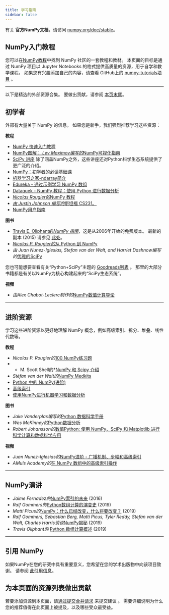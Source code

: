 ```yaml
---
title: 学习指南
sidebar: false
---
```


有关 **官方NumPy文档**，请访问 [numpy.org/doc/stable](https://numpy.org/doc/stable)。

## NumPy入门教程

您可以在[NumPy教程](https://numpy.org/numpy-tutorials)中找到 NumPy 社区的一套教程和教材。 本页面的目标是通过 NumPy 项目以 Jupyter Notebooks 的格式提供高质量的资源，用于自学和教学课程。 如果您有兴趣添加自己的内容，请查看 GitHub上的 [numpy-tutorials项目](https://github.com/numpy/numpy-tutorials) 。

***

以下是精选的外部资源合集。 要做出贡献，请参阅 [本页末尾](#add-to-this-list)。

## 初学者

外部有大量关于 NumPy 的信息。 如果您是新手，我们强烈推荐学习这些资源：

<i class="fas fa-chalkboard"></i> **教程**

* [NumPy 快速入门教程](https://numpy.org/devdocs/user/quickstart.html)
* [NumPy图解： *Lev Maximov编写的*NumPy可视化指南](https://betterprogramming.pub/3b1d4976de1d?sk=57b908a77aa44075a49293fa1631dd9b)
* [SciPy 讲座](https://scipy-lectures.org/) 除了涵盖NumPy之外，这些讲座还对Python科学生态系统提供了更广泛的介绍。
* [NumPy：初学者的必读基础课](https://numpy.org/devdocs/user/absolute_beginners.html)
* [机器学习之家-ndarray简介](https://www.machinelearningplus.com/python/numpy-tutorial-part1-array-python-examples/)
* [Edureka - 通过示例学习 NumPy 数组 ](https://www.edureka.co/blog/python-numpy-tutorial/)
* [Dataquek - NumPy 教程：使用 Python 进行数据分析](https://www.dataquest.io/blog/numpy-tutorial-python/)
* [*Nicolas Rougier的*NumPy 教程](https://github.com/rougier/numpy-tutorial)
* [*由 Justin Johnson 编写的*斯坦福 CS231。](http://cs231n.github.io/python-numpy-tutorial/)
* [NumPy用户指南](https://numpy.org/devdocs)

<i class="fas fa-book"></i> **图书**

* [Travis E. Oliphant的*NumPy 指南*](http://web.mit.edu/dvp/Public/numpybook.pdf)，这是从2006年开始的免费版本。 最新的副本 (2015) 请参见 [此处](https://www.barnesandnoble.com/w/guide-to-numpy-travis-e-oliphant-phd/1122853007)。
* [*Nicolas P. Rougier的*从 Python 到 NumPy](https://www.labri.fr/perso/nrougier/from-python-to-numpy/)
* *由 Juan Nunez-Iglesias, Stefan van der Walt, and Harriet Dashnow编写的*[优雅的SciPy](https://www.amazon.com/Elegant-SciPy-Art-Scientific-Python/dp/1491922877)

您也可能想要查看有关“Python+SciPy”主题的 [Goodreads列表](https://www.goodreads.com/shelf/show/python-scipy) 。 那里的大部分书籍都是有关以NumPy为核心构建起来的“SciPy生态系统”。

<i class="far fa-file-video"></i> **视频**

* *由Alex Chabot-Leclerc制作的*[NumPy数值计算导论](http://youtu.be/ZB7BZMhfPgk)

***

## 进阶资源

学习这些进阶资源以更好地理解 NumPy 概念，例如高级索引、拆分、堆叠、线性代数等。

<i class="fas fa-chalkboard"></i> **教程**

* *Nicolas P. Rougier的*[100 NumPy练习题](http://www.labri.fr/perso/nrougier/teaching/numpy.100/index.html)
* * M. Scott Shell的*[NumPy 和 Scipy 介绍](https://engineering.ucsb.edu/~shell/che210d/numpy.pdf)
* *Stéfan van der Walt的*[NumPy Medkits](http://mentat.za.net/numpy/numpy_advanced_slides/)
* [Python 中的 NumPy(进阶)](https://www.geeksforgeeks.org/numpy-python-set-2-advanced/)
* [高级索引](https://www.tutorialspoint.com/numpy/numpy_advanced_indexing.htm)
* [使用NumPy进行机器学习和数据分析](https://www.machinelearningplus.com/python/numpy-tutorial-python-part2/)

<i class="fas fa-book"></i> **图书**

* *Jake Vanderplas编写的*[Python 数据科学手册](https://www.amazon.com/Python-Data-Science-Handbook-Essential/dp/1491912057)
* *Wes McKinney的*[Python数据分析](https://www.amazon.com/Python-Data-Analysis-Wrangling-IPython/dp/1491957662)
* *Robert Johansson的*[数值Python: 使用 NumPy、SciPy 和 Matplotlib 进行科学计算和数据科学应用](https://www.amazon.com/Numerical-Python-Scientific-Applications-Matplotlib/dp/1484242459)

<i class="far fa-file-video"></i> **视频**

* *Juan Nunez-Iglesias的*[NumPy进阶 - 广播机制、步幅和高级索引](https://www.youtube.com/watch?v=cYugp9IN1-Q)
* *AMuls Academy的*[在 NumPy 数组中的高级索引操作](https://www.youtube.com/watch?v=2WTDrSkQBng)

***

## NumPy演讲

* *Jaime Fernadez的*[NumPy索引的未来](https://www.youtube.com/watch?v=o0EacbIbf58) (2016)
* *Ralf Gommers的*[Python数组计算的演变史](https://www.youtube.com/watch?v=HVLPJnvInzM&t=10s) (2019)
* *Matti Picus的*[NumPy：什么已经改变，什么将要改变？](https://www.youtube.com/watch?v=YFLVQFjRmPY) (2019)
* *Ralf Gommers, Sebastian Berg, Matti Picus, Tyler Reddy, Stefan van der Walt, Charles Harris谈谈*[NumPy揭秘](https://www.youtube.com/watch?v=dBTJD_FDVjU) (2019)
* *Travis Oliphant的* [ Python 数组计算概述](https://www.youtube.com/watch?v=f176j2g2eNc) (2019)

***

## 引用 NumPy

如果NumPy在您的研究中具有重要意义，您希望在您的学术出版物中向该项目致谢。 请参阅 [此引用信息](/citing-numpy)。

## 为本页面的资源列表做出贡献

<a name="add-to-this-list"></a>
若要添加资源到本页面，请[通过提交合并请求](https://github.com/numpy/numpy.org/blob/master/content/en/learn.md) 来提交建议 。 需要详细说明为什么您的推荐值得在此页面上被提及，以及哪些受众最受益。
